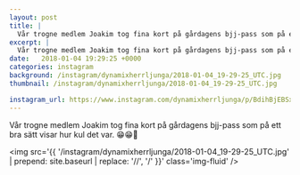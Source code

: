 ```yaml
---
layout: post
title: |
  Vår trogne medlem Joakim tog fina kort på gårdagens bjj-pass som på ett bra sätt visar hur kul det var
excerpt: |
  Vår trogne medlem Joakim tog fina kort på gårdagens bjj-pass som på ett bra sätt visar hur kul det var. 😁😁🤙
date:   2018-01-04 19:29:25 +0000
categories: instagram
background: /instagram/dynamixherrljunga/2018-01-04_19-29-25_UTC.jpg
thumbnail: /instagram/dynamixherrljunga/2018-01-04_19-29-25_UTC.jpg

instagram_url: https://www.instagram.com/dynamixherrljunga/p/BdihBjEBSxA
---
```

Vår trogne medlem Joakim tog fina kort på gårdagens bjj-pass som på ett bra sätt visar hur kul det var. 😁😁🤙



<img src='{{ '/instagram/dynamixherrljunga/2018-01-04_19-29-25_UTC.jpg' | prepend: site.baseurl | replace: '//', '/' }}' class='img-fluid' />
